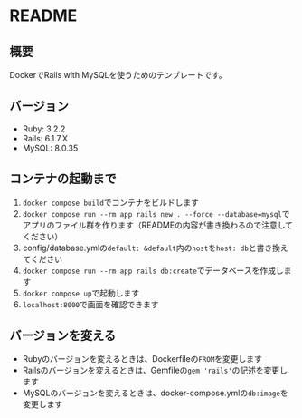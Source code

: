 # README
## 概要
DockerでRails with MySQLを使うためのテンプレートです。

## バージョン
- Ruby: 3.2.2
- Rails: 6.1.7.X
- MySQL: 8.0.35

## コンテナの起動まで
1. `docker compose build`でコンテナをビルドします
1. `docker compose run --rm app rails new . --force --database=mysql`でアプリのファイル群を作ります（READMEの内容が書き換わるので注意してください）
1. config/database.ymlの`default: &default`内の`host`を`host: db`と書き換えてください
1. `docker compose run --rm app rails db:create`でデータベースを作成します
1. `docker compose up`で起動します
1. `localhost:8000`で画面を確認できます

## バージョンを変える
- Rubyのバージョンを変えるときは、Dockerfileの`FROM`を変更します
- Railsのバージョンを変えるときは、Gemfileの`gem 'rails'`の記述を変更します
- MySQLのバージョンを変えるときは、docker-compose.ymlの`db:image`を変更します
